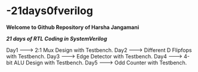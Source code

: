 # -21days0fverilog
****************Welcome to Github Repository of Harsha Jangamani****************

*********************21 days of RTL Coding in SystemVerilog*********************

Day1  --->  2:1 Mux Design with Testbench.
Day2  --->  Different D Flipfops with Testbench.
Day3  --->  Edge Detector with Testbench.
Day4  ---> 4-bit ALU Design with Testbench.
Day5  ---> Odd Counter with Testbench.
